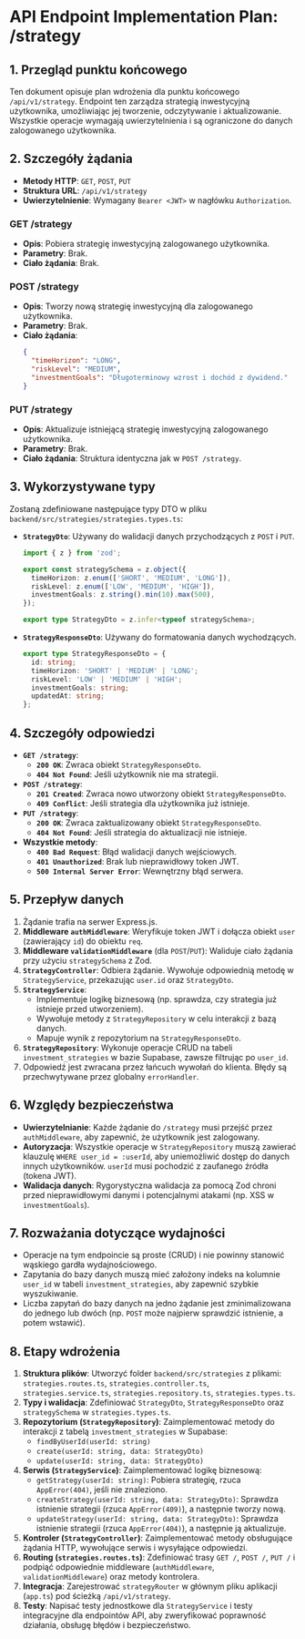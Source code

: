 # API Endpoint Implementation Plan: /strategy

## 1. Przegląd punktu końcowego
Ten dokument opisuje plan wdrożenia dla punktu końcowego `/api/v1/strategy`. Endpoint ten zarządza strategią inwestycyjną użytkownika, umożliwiając jej tworzenie, odczytywanie i aktualizowanie. Wszystkie operacje wymagają uwierzytelnienia i są ograniczone do danych zalogowanego użytkownika.

## 2. Szczegóły żądania
-   **Metody HTTP**: `GET`, `POST`, `PUT`
-   **Struktura URL**: `/api/v1/strategy`
-   **Uwierzytelnienie**: Wymagany `Bearer <JWT>` w nagłówku `Authorization`.

### GET /strategy
-   **Opis**: Pobiera strategię inwestycyjną zalogowanego użytkownika.
-   **Parametry**: Brak.
-   **Ciało żądania**: Brak.

### POST /strategy
-   **Opis**: Tworzy nową strategię inwestycyjną dla zalogowanego użytkownika.
-   **Parametry**: Brak.
-   **Ciało żądania**:
    ```json
    {
      "timeHorizon": "LONG",
      "riskLevel": "MEDIUM",
      "investmentGoals": "Długoterminowy wzrost i dochód z dywidend."
    }
    ```

### PUT /strategy
-   **Opis**: Aktualizuje istniejącą strategię inwestycyjną zalogowanego użytkownika.
-   **Parametry**: Brak.
-   **Ciało żądania**: Struktura identyczna jak w `POST /strategy`.

## 3. Wykorzystywane typy
Zostaną zdefiniowane następujące typy DTO w pliku `backend/src/strategies/strategies.types.ts`:

-   **`StrategyDto`**: Używany do walidacji danych przychodzących z `POST` i `PUT`.
    ```typescript
    import { z } from 'zod';

    export const strategySchema = z.object({
      timeHorizon: z.enum(['SHORT', 'MEDIUM', 'LONG']),
      riskLevel: z.enum(['LOW', 'MEDIUM', 'HIGH']),
      investmentGoals: z.string().min(10).max(500),
    });

    export type StrategyDto = z.infer<typeof strategySchema>;
    ```

-   **`StrategyResponseDto`**: Używany do formatowania danych wychodzących.
    ```typescript
    export type StrategyResponseDto = {
      id: string;
      timeHorizon: 'SHORT' | 'MEDIUM' | 'LONG';
      riskLevel: 'LOW' | 'MEDIUM' | 'HIGH';
      investmentGoals: string;
      updatedAt: string;
    };
    ```

## 4. Szczegóły odpowiedzi
-   **`GET /strategy`**:
    -   **`200 OK`**: Zwraca obiekt `StrategyResponseDto`.
    -   **`404 Not Found`**: Jeśli użytkownik nie ma strategii.
-   **`POST /strategy`**:
    -   **`201 Created`**: Zwraca nowo utworzony obiekt `StrategyResponseDto`.
    -   **`409 Conflict`**: Jeśli strategia dla użytkownika już istnieje.
-   **`PUT /strategy`**:
    -   **`200 OK`**: Zwraca zaktualizowany obiekt `StrategyResponseDto`.
    -   **`404 Not Found`**: Jeśli strategia do aktualizacji nie istnieje.
-   **Wszystkie metody**:
    -   **`400 Bad Request`**: Błąd walidacji danych wejściowych.
    -   **`401 Unauthorized`**: Brak lub nieprawidłowy token JWT.
    -   **`500 Internal Server Error`**: Wewnętrzny błąd serwera.

## 5. Przepływ danych
1.  Żądanie trafia na serwer Express.js.
2.  **Middleware `authMiddleware`**: Weryfikuje token JWT i dołącza obiekt `user` (zawierający `id`) do obiektu `req`.
3.  **Middleware `validationMiddleware`** (dla `POST`/`PUT`): Waliduje ciało żądania przy użyciu `strategySchema` z Zod.
4.  **`StrategyController`**: Odbiera żądanie. Wywołuje odpowiednią metodę w `StrategyService`, przekazując `user.id` oraz `StrategyDto`.
5.  **`StrategyService`**:
    -   Implementuje logikę biznesową (np. sprawdza, czy strategia już istnieje przed utworzeniem).
    -   Wywołuje metody z `StrategyRepository` w celu interakcji z bazą danych.
    -   Mapuje wynik z repozytorium na `StrategyResponseDto`.
6.  **`StrategyRepository`**: Wykonuje operacje CRUD na tabeli `investment_strategies` w bazie Supabase, zawsze filtrując po `user_id`.
7.  Odpowiedź jest zwracana przez łańcuch wywołań do klienta. Błędy są przechwytywane przez globalny `errorHandler`.

## 6. Względy bezpieczeństwa
-   **Uwierzytelnianie**: Każde żądanie do `/strategy` musi przejść przez `authMiddleware`, aby zapewnić, że użytkownik jest zalogowany.
-   **Autoryzacja**: Wszystkie operacje w `StrategyRepository` muszą zawierać klauzulę `WHERE user_id = :userId`, aby uniemożliwić dostęp do danych innych użytkowników. `userId` musi pochodzić z zaufanego źródła (tokena JWT).
-   **Walidacja danych**: Rygorystyczna walidacja za pomocą Zod chroni przed nieprawidłowymi danymi i potencjalnymi atakami (np. XSS w `investmentGoals`).

## 7. Rozważania dotyczące wydajności
-   Operacje na tym endpoincie są proste (CRUD) i nie powinny stanowić wąskiego gardła wydajnościowego.
-   Zapytania do bazy danych muszą mieć założony indeks na kolumnie `user_id` w tabeli `investment_strategies`, aby zapewnić szybkie wyszukiwanie.
-   Liczba zapytań do bazy danych na jedno żądanie jest zminimalizowana do jednego lub dwóch (np. `POST` może najpierw sprawdzić istnienie, a potem wstawić).

## 8. Etapy wdrożenia
1.  **Struktura plików**: Utworzyć folder `backend/src/strategies` z plikami: `strategies.routes.ts`, `strategies.controller.ts`, `strategies.service.ts`, `strategies.repository.ts`, `strategies.types.ts`.
2.  **Typy i walidacja**: Zdefiniować `StrategyDto`, `StrategyResponseDto` oraz `strategySchema` w `strategies.types.ts`.
3.  **Repozytorium (`StrategyRepository`)**: Zaimplementować metody do interakcji z tabelą `investment_strategies` w Supabase:
    -   `findByUserId(userId: string)`
    -   `create(userId: string, data: StrategyDto)`
    -   `update(userId: string, data: StrategyDto)`
4.  **Serwis (`StrategyService`)**: Zaimplementować logikę biznesową:
    -   `getStrategy(userId: string)`: Pobiera strategię, rzuca `AppError(404)`, jeśli nie znaleziono.
    -   `createStrategy(userId: string, data: StrategyDto)`: Sprawdza istnienie strategii (rzuca `AppError(409)`), a następnie tworzy nową.
    -   `updateStrategy(userId: string, data: StrategyDto)`: Sprawdza istnienie strategii (rzuca `AppError(404)`), a następnie ją aktualizuje.
5.  **Kontroler (`StrategyController`)**: Zaimplementować metody obsługujące żądania HTTP, wywołujące serwis i wysyłające odpowiedzi.
6.  **Routing (`strategies.routes.ts`)**: Zdefiniować trasy `GET /`, `POST /`, `PUT /` i podpiąć odpowiednie middleware (`authMiddleware`, `validationMiddleware`) oraz metody kontrolera.
7.  **Integracja**: Zarejestrować `strategyRouter` w głównym pliku aplikacji (`app.ts`) pod ścieżką `/api/v1/strategy`.
8.  **Testy**: Napisać testy jednostkowe dla `StrategyService` i testy integracyjne dla endpointów API, aby zweryfikować poprawność działania, obsługę błędów i bezpieczeństwo.
